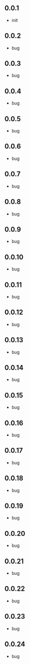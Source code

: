 ## 0.0.1
- init
## 0.0.2
- bug
## 0.0.3
- bug
## 0.0.4
- bug
## 0.0.5
- bug
## 0.0.6
- bug
## 0.0.7
- bug
## 0.0.8
- bug
## 0.0.9
- bug
## 0.0.10
- bug
## 0.0.11
- bug
## 0.0.12
- bug
## 0.0.13
- bug
## 0.0.14
- bug
## 0.0.15
- bug
## 0.0.16
- bug
## 0.0.17
- bug
## 0.0.18
- bug
## 0.0.19
- bug
## 0.0.20
- bug
## 0.0.21
- bug
## 0.0.22
- bug
## 0.0.23
- bug
## 0.0.24
- bug